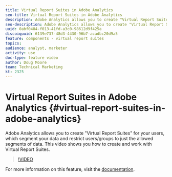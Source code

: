 ```yaml
---
title: Virtual Report Suites in Adobe Analytics
seo-title: Virtual Report Suites in Adobe Analytics
description: Adobe Analytics allows you to create "Virtual Report Suites" for your users, which segment your data and restrict users/groups to just the allowed segments of data. This video shows you how to create and work with Virtual Report Suites.
seo-description: Adobe Analytics allows you to create "Virtual Report Suites" for your users, which segment your data and restrict users/groups to just the allowed segments of data. This video shows you how to create and work with Virtual Report Suites.
uuid: 0abf0484-f013-41fd-a3c0-98612d9f425a
discoiquuid: 6139e737-48d3-4430-96b7-acadbc20d9a5
feature: components - virtual report suites
topics: 
audience: analyst, marketer
activity: use
doc-type: feature video
author: Doug Moore
team: Technical Marketing
kt: 2325
---
```


# Virtual Report Suites in Adobe Analytics {#virtual-report-suites-in-adobe-analytics}

Adobe Analytics allows you to create "Virtual Report Suites" for your users, which segment your data and restrict users/groups to just the allowed segments of data. This video shows you how to create and work with Virtual Report Suites.

>[!VIDEO](https://video.tv.adobe.com/v/25412/?quality=12)

For more information on this feature, visit the [documentation](https://marketing.adobe.com/resources/help/en_US/reference/vrs-about.html).
